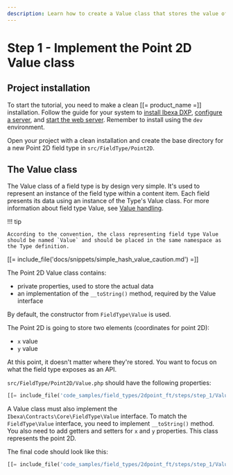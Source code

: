 ```yaml
---
description: Learn how to create a Value class that stores the value of the field.
---
```


# Step 1 - Implement the Point 2D Value class

## Project installation

To start the tutorial, you need to make a clean [[= product_name =]] installation.
Follow the guide for your system to [install Ibexa DXP](install_ibexa_dxp.md), [configure a server](requirements.md), and [start the web server](install_ibexa_dxp.md#use-phps-built-in-server).
Remember to install using the `dev` environment.

Open your project with a clean installation and create the base directory for a new Point 2D field type in `src/FieldType/Point2D`.

## The Value class

The Value class of a field type is by design very simple.
It's used to represent an instance of the field type within a content item.
Each field presents its data using an instance of the Type's Value class.
For more information about field type Value, see [Value handling](type_and_value.md#value-handling).

!!! tip

    According to the convention, the class representing field type Value should be named `Value` and should be placed in the same namespace as the Type definition.

[[= include_file('docs/snippets/simple_hash_value_caution.md') =]]

The Point 2D Value class contains:

- private properties, used to store the actual data
- an implementation of the `__toString()` method, required by the Value interface

By default, the constructor from `FieldType\Value` is used.

The Point 2D is going to store two elements (coordinates for point 2D):

- `x` value
- `y` value

At this point, it doesn't matter where they're stored.
You want to focus on what the field type exposes as an API.

`src/FieldType/Point2D/Value.php` should have the following properties:

```php
[[= include_file('code_samples/field_types/2dpoint_ft/steps/step_1/Value.php', 9, 14) =]]
```

A Value class must also implement the `Ibexa\Contracts\Core\FieldType\Value` interface.
To match the `FieldType\Value` interface, you need to implement `__toString()` method.
You also need to add getters and setters for `x` and `y` properties.
This class represents the point 2D.

The final code should look like this:

```php
[[= include_file('code_samples/field_types/2dpoint_ft/steps/step_1/Value.php') =]]
```
